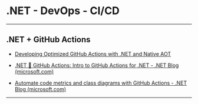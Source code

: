 # .NET - DevOps - CI/CD

---

## .NET + GitHub Actions

* [Developing Optimized GitHub Actions with .NET and Native AOT](https://devblogs.microsoft.com/dotnet/developing-optimized-github-actions-with-net-and-native-aot/)

* [.NET 💜 GitHub Actions: Intro to GitHub Actions for .NET - .NET Blog (microsoft.com)](https://devblogs.microsoft.com/dotnet/dotnet-loves-github-actions/)

* [Automate code metrics and class diagrams with GitHub Actions - .NET Blog (microsoft.com)](https://devblogs.microsoft.com/dotnet/automate-code-metrics-and-class-diagrams-with-github-actions/)

---
